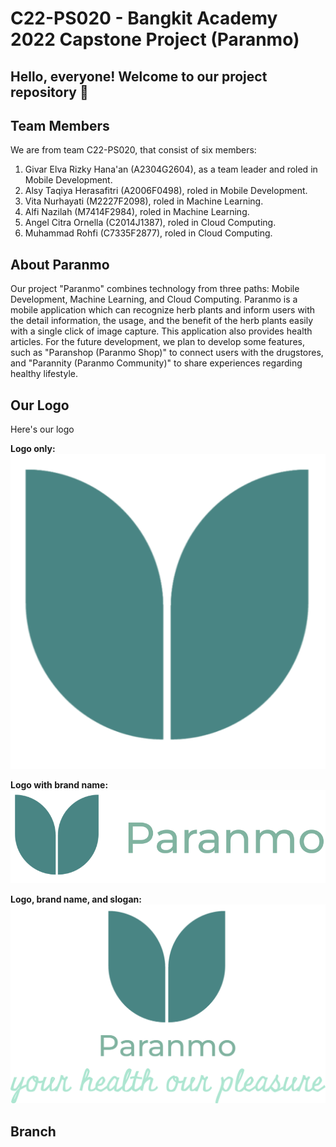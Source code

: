 # C22-PS020 - Bangkit Academy 2022 Capstone Project (Paranmo)

## Hello, everyone! Welcome to our project repository 👋

## Team Members
We are from team C22-PS020, that consist of six members:
1. Givar Elva Rizky Hana'an (A2304G2604), as a team leader and roled in Mobile Development.
2. Alsy Taqiya Herasafitri (A2006F0498), roled in Mobile Development.
3. Vita Nurhayati (M2227F2098), roled in Machine Learning.
4. Alfi Nazilah (M7414F2984), roled in Machine Learning.
5. Angel Citra Ornella (C2014J1387), roled in Cloud Computing.
6. Muhammad Rohfi (C7335F2877), roled in Cloud Computing.

## About Paranmo
Our project "Paranmo" combines technology from three paths: Mobile Development, Machine Learning, and Cloud Computing. Paranmo is a mobile application which can recognize herb plants and inform users with the detail information, the usage, and the benefit of the herb plants easily with a single click of image capture. This application also provides health articles. For the future development, we plan to develop some features, such as "Paranshop (Paranmo Shop)" to connect users with the drugstores, and "Parannity (Paranmo Community)" to share experiences regarding healthy lifestyle.

## Our Logo
Here's our logo

**Logo only:**
![Logo-only Paranmo](https://github.com/yuraiki9737/Paranmo/blob/9de2e33170bb74d934be6ca8517454ef0d0b7053/logo5_13_14491%202.png?raw=true)

**Logo with brand name:**
![Logo and Paranmo brandname](https://github.com/yuraiki9737/Paranmo/blob/9de2e33170bb74d934be6ca8517454ef0d0b7053/Component%2015.png?raw=true)

**Logo, brand name, and slogan:**
 ![Logo, brandname and Paranmo slogan](https://github.com/yuraiki9737/Paranmo/blob/9de2e33170bb74d934be6ca8517454ef0d0b7053/logo%20+%20tulisan%20+%20jargon%20fix%20maybe%20(2).png?raw=true)
 
 ## Branch
 
 





